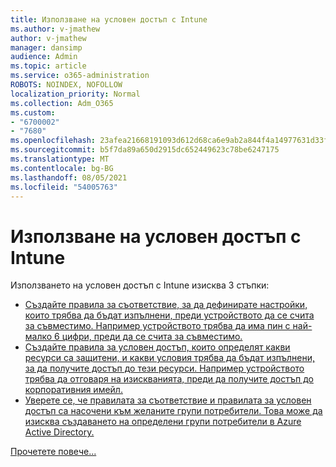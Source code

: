```yaml
---
title: Използване на условен достъп с Intune
ms.author: v-jmathew
author: v-jmathew
manager: dansimp
audience: Admin
ms.topic: article
ms.service: o365-administration
ROBOTS: NOINDEX, NOFOLLOW
localization_priority: Normal
ms.collection: Adm_O365
ms.custom:
- "6700002"
- "7680"
ms.openlocfilehash: 23afea21668191093d612d68ca6e9ab2a844f4a14977631d33f4fd956fc3c4e7
ms.sourcegitcommit: b5f7da89a650d2915dc652449623c78be6247175
ms.translationtype: MT
ms.contentlocale: bg-BG
ms.lasthandoff: 08/05/2021
ms.locfileid: "54005763"
---
```

# <a name="using-conditional-access-with-intune"></a>Използване на условен достъп с Intune

Използването на условен достъп с Intune изисква 3 стъпки:

- [Създайте правила за съответствие, за да дефинирате настройки, които трябва да бъдат изпълнени, преди устройството да се счита за съвместимо. Например устройството трябва да има пин с най-малко 6 цифри, преди да се счита за съвместимо.](https://docs.microsoft.com/mem/intune/protect/create-compliance-policy)
- [Създайте правила за условен достъп, които определят какви ресурси са защитени, и какви условия трябва да бъдат изпълнени, за да получите достъп до тези ресурси. Например устройството трябва да отговаря на изискванията, преди да получите достъп до корпоративния имейл.](https://docs.microsoft.com/mem/intune/protect/tutorial-protect-email-on-unmanaged-devices#create-conditional-access-policies)
- [Уверете се, че правилата за съответствие и правилата за условен достъп са насочени към желаните групи потребители. Това може да изисква създаването на определени групи потребители в Azure Active Directory.](https://docs.microsoft.com/troubleshoot/mem/intune/troubleshoot-conditional-access)

[Прочетете повече...](https://docs.microsoft.com/mem/intune/protect/device-compliance-get-started)
